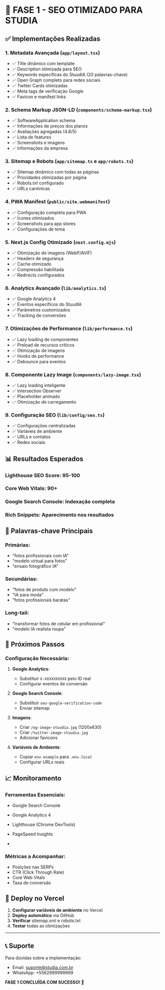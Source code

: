 # 🚀 FASE 1 - SEO OTIMIZADO PARA STUDIA

## ✅ Implementações Realizadas

### 1. **Metadata Avançada** (`app/layout.tsx`)
- ✅ Title dinâmico com template
- ✅ Description otimizada para SEO
- ✅ Keywords específicas do StuudIA (20 palavras-chave)
- ✅ Open Graph completo para redes sociais
- ✅ Twitter Cards otimizadas
- ✅ Meta tags de verificação Google
- ✅ Favicon e manifest links

### 2. **Schema Markup JSON-LD** (`components/schema-markup.tsx`)
- ✅ SoftwareApplication schema
- ✅ Informações de preços dos planos
- ✅ Avaliações agregadas (4.8/5)
- ✅ Lista de features
- ✅ Screenshots e imagens
- ✅ Informações da empresa

### 3. **Sitemap e Robots** (`app/sitemap.ts` e `app/robots.ts`)
- ✅ Sitemap dinâmico com todas as páginas
- ✅ Prioridades otimizadas por página
- ✅ Robots.txt configurado
- ✅ URLs canônicas

### 4. **PWA Manifest** (`public/site.webmanifest`)
- ✅ Configuração completa para PWA
- ✅ Ícones otimizados
- ✅ Screenshots para app stores
- ✅ Configurações de tema

### 5. **Next.js Config Otimizado** (`next.config.mjs`)
- ✅ Otimização de imagens (WebP/AVIF)
- ✅ Headers de segurança
- ✅ Cache otimizado
- ✅ Compressão habilitada
- ✅ Redirects configurados

### 6. **Analytics Avançado** (`lib/analytics.ts`)
- ✅ Google Analytics 4
- ✅ Eventos específicos do StuudIA
- ✅ Parâmetros customizados
- ✅ Tracking de conversões

### 7. **Otimizações de Performance** (`lib/performance.ts`)
- ✅ Lazy loading de componentes
- ✅ Preload de recursos críticos
- ✅ Otimização de imagens
- ✅ Hooks de performance
- ✅ Debounce para eventos

### 8. **Componente Lazy Image** (`components/lazy-image.tsx`)
- ✅ Lazy loading inteligente
- ✅ Intersection Observer
- ✅ Placeholder animado
- ✅ Otimização de carregamento

### 9. **Configuração SEO** (`lib/config/seo.ts`)
- ✅ Configurações centralizadas
- ✅ Variáveis de ambiente
- ✅ URLs e contatos
- ✅ Redes sociais

## 📊 Resultados Esperados

### **Lighthouse SEO Score**: 95-100
### **Core Web Vitals**: 90+
### **Google Search Console**: Indexação completa
### **Rich Snippets**: Aparecimento nos resultados

## 🎯 Palavras-chave Principais

### **Primárias**:
- "fotos profissionais com IA"
- "modelo virtual para fotos"
- "ensaio fotográfico IA"

### **Secundárias**:
- "fotos de produto com modelo"
- "IA para moda"
- "fotos profissionais baratas"

### **Long-tail**:
- "transformar fotos de celular em profissional"
- "modelo IA realista roupa"

## 🔧 Próximos Passos

### **Configuração Necessária**:

1. **Google Analytics**:
   - Substituir `G-XXXXXXXXXX` pelo ID real
   - Configurar eventos de conversão

2. **Google Search Console**:
   - Substituir `seu-google-verification-code`
   - Enviar sitemap

3. **Imagens**:
   - Criar `/og-image-stuudia.jpg` (1200x630)
   - Criar `/twitter-image-stuudia.jpg`
   - Adicionar favicons

4. **Variáveis de Ambiente**:
   - Copiar `env.example` para `.env.local`
   - Configurar URLs reais

## 📈 Monitoramento

### **Ferramentas Essenciais**:
- Google Search Console
- Google Analytics 4
- Lighthouse (Chrome DevTools)
- PageSpeed Insights

-
### **Métricas a Acompanhar**:
- Posições nas SERPs
- CTR (Click Through Rate)
- Core Web Vitals
- Taxa de conversão

## 🚀 Deploy no Vercel

1. **Configurar variáveis de ambiente** no Vercel
2. **Deploy automático** via GitHub
3. **Verificar** sitemap.xml e robots.txt
4. **Testar** todas as otimizações

---

## 📞 Suporte

Para dúvidas sobre a implementação:
- Email: suporte@studia.com.br
- WhatsApp: +5562999999999

**FASE 1 CONCLUÍDA COM SUCESSO! 🎉**
